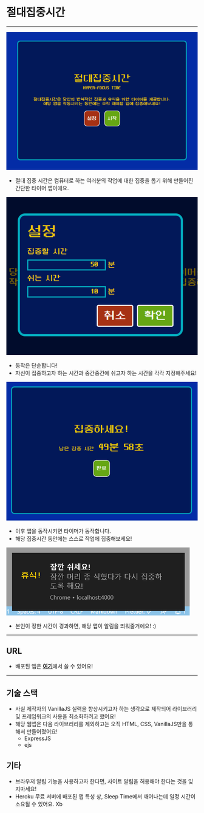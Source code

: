 # 절대집중시간

---

<img src="demo/intro.PNG" />

- 절대 집중 시간은 컴퓨터로 하는 여러분의 작업에 대한 집중을 돕기 위해 만들어진 간단한 타이머 앱이에요.

<img src="demo/option.PNG" />

- 동작은 단순합니다!
- 자신이 집중하고자 하는 시간과 중간중간에 쉬고자 하는 시간을 각각 지정해주세요!

<img src="demo/focus.PNG" />

- 이후 앱을 동작시키면 타이머가 동작합니다.
- 해당 집중시간 동안에는 스스로 작업에 집중해보세요!

<img src="demo/note.png" />

- 본인이 정한 시간이 경과하면, 해당 앱이 알림을 띄워줄거에요! :)

---
## URL
- 배포된 앱은 [**여기**](https://hyper-focus-time.herokuapp.com/)에서 쓸 수 있어요!

---

## 기술 스택

- 사실 제작자의 VanillaJS 실력을 향상시키고자 하는 생각으로 제작되어 라이브러리 및 프레임워크의 사용을 최소화하려고 했어요!
- 해당 웹앱은 다음 라이브러리를 제외하고는 오직 HTML, CSS, VanillaJS만을 통해서 만들어졌어요!
  - ExpressJS
  - ejs

## 기타

- 브라우저 알림 기능을 사용하고자 한다면, 사이트 알림을 허용해야 한다는 것을 잊지마세요!
- Heroku 무료 서버에 배포된 앱 특성 상, Sleep Time에서 깨어나는데 일정 시간이 소요될 수 있어요. Xb
